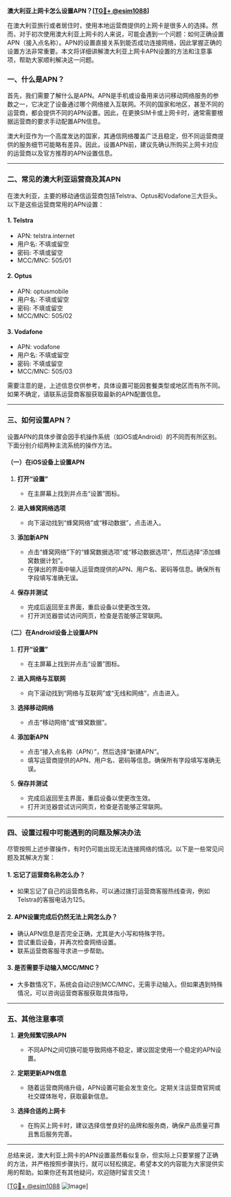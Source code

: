 **澳大利亚上网卡怎么设置APN？[[TG💪+ @esim1088](https://t.me/s/esim1088)]**

在澳大利亚旅行或者居住时，使用本地运营商提供的上网卡是很多人的选择。然而，对于初次使用澳大利亚上网卡的人来说，可能会遇到一个问题：如何正确设置APN（接入点名称）。APN的设置直接关系到能否成功连接网络，因此掌握正确的设置方法非常重要。本文将详细讲解澳大利亚上网卡APN设置的方法和注意事项，帮助大家顺利解决这一问题。

### 一、什么是APN？

首先，我们需要了解什么是APN。APN是手机或设备用来访问移动网络服务的参数之一，它决定了设备通过哪个网络接入互联网。不同的国家和地区，甚至不同的运营商，都会提供不同的APN设置。因此，在更换SIM卡或上网卡时，通常需要根据运营商的要求手动配置APN信息。

澳大利亚作为一个高度发达的国家，其通信网络覆盖广泛且稳定，但不同运营商提供的服务细节可能略有差异。因此，设置APN前，建议先确认所购买上网卡对应的运营商以及官方推荐的APN设置信息。

---

### 二、常见的澳大利亚运营商及其APN

在澳大利亚，主要的移动通信运营商包括Telstra、Optus和Vodafone三大巨头。以下是这些运营商常用的APN设置：

#### 1. Telstra
- APN: telstra.internet
- 用户名: 不填或留空
- 密码: 不填或留空
- MCC/MNC: 505/01

#### 2. Optus
- APN: optusmobile
- 用户名: 不填或留空
- 密码: 不填或留空
- MCC/MNC: 505/02

#### 3. Vodafone
- APN: vodafone
- 用户名: 不填或留空
- 密码: 不填或留空
- MCC/MNC: 505/03

需要注意的是，上述信息仅供参考，具体设置可能因套餐类型或地区而有所不同。如果不确定，请联系运营商客服获取最新的APN配置信息。

---

### 三、如何设置APN？

设置APN的具体步骤会因手机操作系统（如iOS或Android）的不同而有所区别。下面分别介绍两种主流系统的操作方法。

#### （一）在iOS设备上设置APN

1. **打开“设置”**
   - 在主屏幕上找到并点击“设置”图标。

2. **进入蜂窝网络选项**
   - 向下滚动找到“蜂窝网络”或“移动数据”，点击进入。

3. **添加新APN**
   - 点击“蜂窝网络”下的“蜂窝数据选项”或“移动数据选项”，然后选择“添加蜂窝数据计划”。
   - 在弹出的界面中输入运营商提供的APN、用户名、密码等信息。确保所有字段填写准确无误。

4. **保存并测试**
   - 完成后返回至主界面，重启设备以使更改生效。
   - 打开浏览器尝试访问网页，检查是否能够正常联网。

#### （二）在Android设备上设置APN

1. **打开“设置”**
   - 在主屏幕上找到并点击“设置”图标。

2. **进入网络与互联网**
   - 向下滚动找到“网络与互联网”或“无线和网络”，点击进入。

3. **选择移动网络**
   - 点击“移动网络”或“蜂窝数据”。

4. **添加新APN**
   - 点击“接入点名称（APN）”，然后选择“新建APN”。
   - 填写运营商提供的APN、用户名、密码等信息。确保所有字段填写准确无误。

5. **保存并测试**
   - 完成后返回至主界面，重启设备以使更改生效。
   - 打开浏览器尝试访问网页，检查是否能够正常联网。

---

### 四、设置过程中可能遇到的问题及解决办法

尽管按照上述步骤操作，有时仍可能出现无法连接网络的情况。以下是一些常见问题及其解决方案：

#### 1. 忘记了运营商名称怎么办？
- 如果忘记了自己的运营商名称，可以通过拨打运营商客服热线查询，例如Telstra的客服电话为125。

#### 2. APN设置完成后仍然无法上网怎么办？
- 确认APN信息是否完全正确，尤其是大小写和特殊字符。
- 尝试重启设备，并再次检查网络设置。
- 联系运营商客服寻求进一步帮助。

#### 3. 是否需要手动输入MCC/MNC？
- 大多数情况下，系统会自动识别MCC/MNC，无需手动输入。但如果遇到特殊情况，可以咨询运营商客服获取具体指导。

---

### 五、其他注意事项

1. **避免频繁切换APN**
   - 不同APN之间切换可能导致网络不稳定，建议固定使用一个稳定的APN设置。

2. **定期更新APN信息**
   - 随着运营商网络升级，APN设置可能会发生变化。定期关注运营商官网或社交媒体账号，获取最新信息。

3. **选择合适的上网卡**
   - 在购买上网卡时，建议选择信誉良好的品牌和服务商，确保产品质量可靠且售后服务完善。

---

总结来说，澳大利亚上网卡的APN设置虽然看似复杂，但实际上只要掌握了正确的方法，并严格按照步骤执行，就可以轻松搞定。希望本文的内容能为大家提供实用的帮助。如果你还有其他疑问，欢迎随时留言交流！

[[TG💪+ @esim1088](https://t.me/s/esim1088) ![Image](https://i.postimg.cc/4NQfJmqS/Snipaste-2025-05-13-00-14-12.png)]